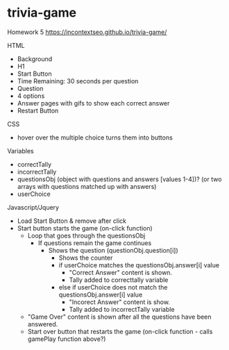 # trivia-game
Homework 5 https://incontextseo.github.io/trivia-game/

HTML
 - Background
 - H1
 - Start Button
 - Time Remaining: 30 seconds per question
 - Question
 - 4 options
 - Answer pages with gifs to show each correct answer
 - Restart Button


CSS
 - hover over the multiple choice turns them into buttons

Variables
 - correctTally
 - incorrectTally
 - questionsObj (object with questions and answers [values 1-4])? (or two arrays with questions matched up with answers)
 - userChoice


Javascript/Jquery
 - Load Start Button & remove after click
 - Start button starts the game (on-click function)
    - Loop that goes through the questionsObj
        - If questions remain the game continues
            - Shows the question (questionObj.question[i])
                - Shows the counter
                - if userChoice matches the questionsObj.answer[i] value
                    - "Correct Answer" content is shown.
                    - Tally added to correcttally variable
                - else if userChoice does not match the questionsObj.answer[i] value
                    - "Incorect Answer" content is show.
                    - Tally added to incorrectTally variable
    - "Game Over" content is shown after all the questions have been answered.
    - Start over button that restarts the game (on-click function - calls gamePlay function above?)



